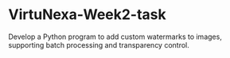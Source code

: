 # VirtuNexa-Week2-task
Develop a Python program to add custom watermarks to images, supporting batch processing and transparency control.
